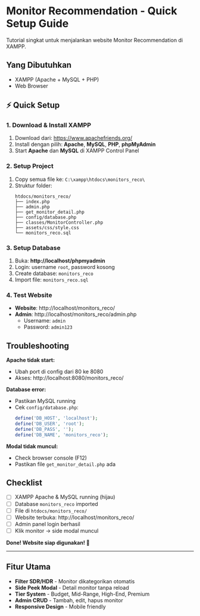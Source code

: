 # Monitor Recommendation - Quick Setup Guide

Tutorial singkat untuk menjalankan website Monitor Recommendation di XAMPP.

## Yang Dibutuhkan
- XAMPP (Apache + MySQL + PHP)
- Web Browser

## ⚡ Quick Setup

### 1. Download & Install XAMPP
1. Download dari: https://www.apachefriends.org/
2. Install dengan pilih: **Apache**, **MySQL**, **PHP**, **phpMyAdmin**
3. Start **Apache** dan **MySQL** di XAMPP Control Panel

### 2. Setup Project
1. Copy semua file ke: `C:\xampp\htdocs\monitors_reco\`
2. Struktur folder:
   ```
   htdocs/monitors_reco/
   ├── index.php
   ├── admin.php
   ├── get_monitor_detail.php
   ├── config/database.php
   ├── classes/MonitorController.php
   ├── assets/css/style.css
   └── monitors_reco.sql
   ```

### 3. Setup Database
1. Buka: **http://localhost/phpmyadmin**
2. Login: username `root`, password kosong
3. Create database: `monitors_reco`
4. Import file: `monitors_reco.sql`

### 4. Test Website
- **Website**: http://localhost/monitors_reco/
- **Admin**: http://localhost/monitors_reco/admin.php
  - Username: `admin`
  - Password: `admin123`

## Troubleshooting

**Apache tidak start:**
- Ubah port di config dari 80 ke 8080
- Akses: http://localhost:8080/monitors_reco/

**Database error:**
- Pastikan MySQL running
- Cek `config/database.php`:
  ```php
  define('DB_HOST', 'localhost');
  define('DB_USER', 'root');
  define('DB_PASS', '');
  define('DB_NAME', 'monitors_reco');
  ```

**Modal tidak muncul:**
- Check browser console (F12)
- Pastikan file `get_monitor_detail.php` ada

## Checklist
- [ ] XAMPP Apache & MySQL running (hijau)
- [ ] Database `monitors_reco` imported
- [ ] File di `htdocs/monitors_reco/`
- [ ] Website terbuka: http://localhost/monitors_reco/
- [ ] Admin panel login berhasil
- [ ] Klik monitor → side modal muncul

**Done! Website siap digunakan! 🎉**

---

## Fitur Utama
- **Filter SDR/HDR** - Monitor dikategorikan otomatis
- **Side Peek Modal** - Detail monitor tanpa reload
- **Tier System** - Budget, Mid-Range, High-End, Premium  
- **Admin CRUD** - Tambah, edit, hapus monitor
- **Responsive Design** - Mobile friendly
